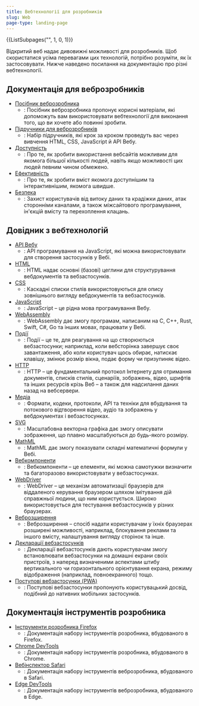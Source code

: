 ```yaml
---
title: Вебтехнології для розробників
slug: Web
page-type: landing-page
---
```


<section id="Quick_links">
  {{ListSubpages("", 1, 0, 1)}}
</section>

Відкритий веб надає дивовижні можливості для розробників. Щоб скористатися усіма перевагами цих технологій, потрібно розуміти, як їх застосовувати. Нижче наведено посилання на документацію про різні вебтехнології.

## Документація для веброзробників

- [Посібник веброзробника](/uk/docs/Web/Guide)
  - : Посібник веброзробника пропонує корисні матеріали, які допоможуть вам використовувати вебтехнології для виконання того, що ви хочете або повинні зробити.
- [Підручники для веброзробників](/uk/docs/Web/Tutorials)
  - : Набір підручників, які крок за кроком проведуть вас через вивчення HTML, CSS, JavaScript й API Вебу.
- [Доступність](/uk/docs/Web/Accessibility)
  - : Про те, як зробити використання вебсайтів можливим для якомога більшої кількості людей, навіть якщо можливості цих людей певним чином обмежено.
- [Ефективність](/uk/docs/Web/Performance)
  - : Про те, як зробити вміст якомога доступнішим та інтерактивнішим, якомога швидше.
- [Безпека](/uk/docs/Web/Security)
  - : Захист користувачів від витоку даних та крадіжки даних, атак сторонніми каналами, а також міжсайтового програмування, ін'єкцій вмісту та перехоплення клацань.

## Довідник з вебтехнологій

- [API Вебу](/uk/docs/Web/API)
  - : API програмування на JavaScript, які можна використовувати для створення застосунків у Вебі.
- [HTML](/uk/docs/Web/HTML)
  - : HTML надає основні (базові) цеглини для структурування вебдокументів та вебзастосунків.
- [CSS](/uk/docs/Web/CSS)
  - : Каскадні списки стилів використовуються для опису зовнішнього вигляду вебдокументів та вебзастосунків.
- [JavaScript](/uk/docs/Web/JavaScript)
  - : JavaScript – це рідна мова програмування Вебу.
- [WebAssembly](/uk/docs/WebAssembly)
  - : WebAssembly дає змогу програмам, написаним на C, C++, Rust, Swift, C#, Go та інших мовах, працювати у Вебі.
- [Події](/uk/docs/Web/Events)
  - : Події – це те, для реагування на що створюються вебзастосунки; наприклад, коли вебсторінка завершує своє завантаження, або коли користувач щось обирає, натискає клавішу, змінює розмір вікна, подає форму чи призупиняє відео.
- [HTTP](/uk/docs/Web/HTTP)
  - : HTTP – це фундаментальний протокол Інтернету для отримання документів, списків стилів, сценаріїв, зображень, відео, шрифтів та інших ресурсів крізь Веб – а також для надсилання даних назад на вебсервери.
- [Медіа](/uk/docs/Web/Media)
  - : Формати, кодеки, протоколи, API та техніки для вбудування та потокового відтворення відео, аудіо та зображень у вебдокументах і вебзастосунках.
- [SVG](/uk/docs/Web/SVG)
  - : Масштабовна векторна графіка дає змогу описувати зображення, що плавно масштабуються до будь-якого розміру.
- [MathML](/uk/docs/Web/MathML)
  - : MathML дає змогу показувати складні математичні формули у Вебі.
- [Вебкомпоненти](/uk/docs/Web/API/Web_components)
  - : Вебкомпоненти – це елементи, які можна самотужки визначити та багаторазово використовувати у вебзастосунках.
- [WebDriver](/uk/docs/Web/WebDriver)
  - : WebDriver – це механізм автоматизації браузерів для віддаленого керування браузером шляхом імітування дій справжньої людини, що ним користується. Широко використовується для тестування вебзастосунків у різних браузерах.
- [Веброзширення](/uk/docs/Mozilla/Add-ons/WebExtensions)
  - : Веброзширення – спосіб надати користувачам у їхніх браузерах розширені можливості, наприклад, блокування реклами та іншого вмісту, налаштування вигляду сторінок та інше.
- [Декларації вебзастосунків](/uk/docs/Web/Manifest)
  - : Декларації вебзастосунків дають користувачам змогу встановлювати вебзастосунки на домашні екрани своїх пристроїв, з наперед визначеними аспектами штибу вертикального чи горизонтального орієнтування екрана, режиму відображення (наприклад, повноекранного) тощо.
- [Поступові вебзастосунки (PWA)](/uk/docs/Web/Progressive_web_apps)
  - : Поступові вебзастосунки пропонують користувацький досвід, подібний до нативних мобільних застосунків.

## Документація інструментів розробника

- [Інструменти розробника Firefox](https://firefox-source-docs.mozilla.org/devtools-user/index.html)
  - : Документація набору інструментів розробника, вбудованого в Firefox.
- [Chrome DevTools](https://developer.chrome.com/docs/devtools/)
  - : Документація набору інструментів розробника, вбудованого в Chrome.
- [Вебінспектор Safari](https://webkit.org/web-inspector/)
  - : Документація набору інструментів веброзробника, вбудованого в Safari.
- [Edge DevTools](https://docs.microsoft.com/microsoft-edge/devtools-guide-chromium/landing/)
  - : Документація набору інструментів веброзробника, вбудованого в Edge.
